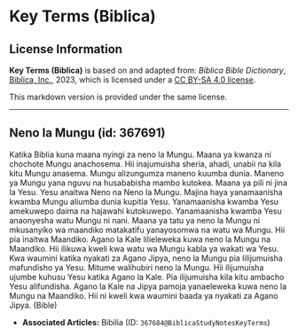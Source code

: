 # Key Terms (Biblica)

## License Information

**Key Terms (Biblica)** is based on and adapted from: _Biblica Bible Dictionary_, [Biblica, Inc.](https://www.biblica.com/), 2023, which is licensed under a [CC BY-SA 4.0 license](https://creativecommons.org/licenses/by-sa/4.0/legalcode.en).

This markdown version is provided under the same license.



--------------------------------

## Neno la Mungu (id: 367691)

Katika Biblia kuna maana nyingi za neno la Mungu. Maana ya kwanza ni chochote Mungu anachosema. Hii inajumuisha sheria, ahadi, unabii na kila kitu Mungu anasema. Mungu alizungumza maneno kuumba dunia. Maneno ya Mungu yana nguvu na husababisha mambo kutokea. Maana ya pili ni jina la Yesu. Yesu anaitwa Neno na Neno la Mungu. Majina haya yanamaanisha kwamba Mungu aliumba dunia kupitia Yesu. Yanamaanisha kwamba Yesu amekuwepo daima na hajawahi kutokuwepo. Yanamaanisha kwamba Yesu anaonyesha watu Mungu ni nani. Maana ya tatu ya neno la Mungu ni mkusanyiko wa maandiko matakatifu yanayosomwa na watu wa Mungu. Hii pia inaitwa Maandiko. Agano la Kale lilieleweka kuwa neno la Mungu na Maandiko. Hii ilikuwa kweli kwa watu wa Mungu kabla ya wakati wa Yesu. Kwa waumini katika nyakati za Agano Jipya, neno la Mungu pia lilijumuisha mafundisho ya Yesu. Mitume walihubiri neno la Mungu. Hii ilijumuisha ujumbe kuhusu Yesu katika Agano la Kale. Pia ilijumuisha kila kitu ambacho Yesu alifundisha. Agano la Kale na Jipya pamoja yanaeleweka kuwa neno la Mungu na Maandiko. Hii ni kweli kwa waumini baada ya nyakati za Agano Jipya. (Bible)

* **Associated Articles:** Bibilia (ID: `367684@BiblicaStudyNotesKeyTerms`)

